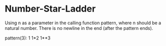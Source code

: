 # Number-Star-Ladder
Using n as a parameter in the calling function pattern, where n should be a natural number. There is no newline in the end (after the pattern ends).

pattern(3):
1
1*2
1**3
